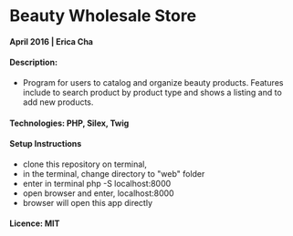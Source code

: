 # Beauty Wholesale Store
#### April 2016 | Erica Cha
#### Description:
- Program for users to catalog and organize beauty products. Features include to search product by product type and shows a listing and to add new products.

#### Technologies: PHP, Silex, Twig

#### Setup Instructions

- clone this repository on terminal,
- in the terminal, change directory to "web" folder
- enter in terminal  php -S localhost:8000
- open browser and enter, localhost:8000
- browser will open this app directly

#### Licence: MIT
